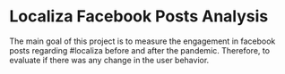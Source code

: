# Localiza Facebook Posts Analysis

The main goal of this project is to measure the engagement in facebook posts regarding #localiza before and after the pandemic. Therefore, to evaluate if there was any change in the user behavior.



